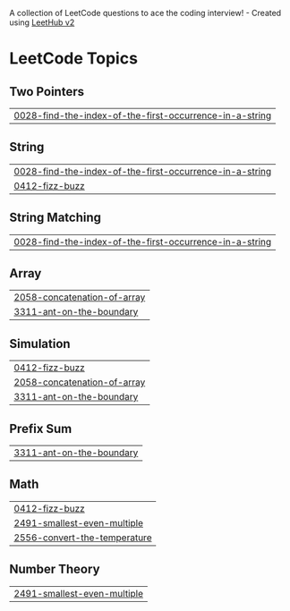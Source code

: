 A collection of LeetCode questions to ace the coding interview! - Created using [LeetHub v2](https://github.com/arunbhardwaj/LeetHub-2.0)
<!---LeetCode Topics Start-->
# LeetCode Topics
## Two Pointers
|  |
| ------- |
| [0028-find-the-index-of-the-first-occurrence-in-a-string](https://github.com/iamfaisalpk/LeetCode/tree/master/0028-find-the-index-of-the-first-occurrence-in-a-string) |
## String
|  |
| ------- |
| [0028-find-the-index-of-the-first-occurrence-in-a-string](https://github.com/iamfaisalpk/LeetCode/tree/master/0028-find-the-index-of-the-first-occurrence-in-a-string) |
| [0412-fizz-buzz](https://github.com/iamfaisalpk/LeetCode/tree/master/0412-fizz-buzz) |
## String Matching
|  |
| ------- |
| [0028-find-the-index-of-the-first-occurrence-in-a-string](https://github.com/iamfaisalpk/LeetCode/tree/master/0028-find-the-index-of-the-first-occurrence-in-a-string) |
## Array
|  |
| ------- |
| [2058-concatenation-of-array](https://github.com/iamfaisalpk/LeetCode/tree/master/2058-concatenation-of-array) |
| [3311-ant-on-the-boundary](https://github.com/iamfaisalpk/LeetCode/tree/master/3311-ant-on-the-boundary) |
## Simulation
|  |
| ------- |
| [0412-fizz-buzz](https://github.com/iamfaisalpk/LeetCode/tree/master/0412-fizz-buzz) |
| [2058-concatenation-of-array](https://github.com/iamfaisalpk/LeetCode/tree/master/2058-concatenation-of-array) |
| [3311-ant-on-the-boundary](https://github.com/iamfaisalpk/LeetCode/tree/master/3311-ant-on-the-boundary) |
## Prefix Sum
|  |
| ------- |
| [3311-ant-on-the-boundary](https://github.com/iamfaisalpk/LeetCode/tree/master/3311-ant-on-the-boundary) |
## Math
|  |
| ------- |
| [0412-fizz-buzz](https://github.com/iamfaisalpk/LeetCode/tree/master/0412-fizz-buzz) |
| [2491-smallest-even-multiple](https://github.com/iamfaisalpk/LeetCode/tree/master/2491-smallest-even-multiple) |
| [2556-convert-the-temperature](https://github.com/iamfaisalpk/LeetCode/tree/master/2556-convert-the-temperature) |
## Number Theory
|  |
| ------- |
| [2491-smallest-even-multiple](https://github.com/iamfaisalpk/LeetCode/tree/master/2491-smallest-even-multiple) |
<!---LeetCode Topics End-->